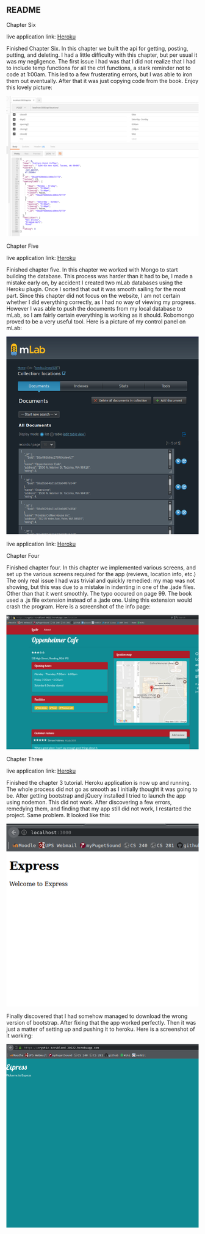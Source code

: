 ## README

Chapter Six

live application link: <a href="https://cryptic-scrubland-30222.herokuapp.com/">Heroku</a>

Finished Chapter Six. In this chapter we built the api for getting, posting, putting, and deleting. I had a little difficulty with this chapter,
but per usual it was my negligence. The first issue I had was that I did not realize that I had to include temp functions for all the ctrl functions,
a stark reminder not to code at 1:00am. This led to a few frusterating errors, but I was able to iron them out eventually. After that it was just
copying code from the book. Enjoy this lovely picture:

![picture](readme_imgs/chap6.png)

Chapter Five

live application link: <a href="https://cryptic-scrubland-30222.herokuapp.com/">Heroku</a>

Finished chapter five. In this chapter we worked with Mongo to start building the database. This process was harder than it had to be, I made a mistake
early on, by accident I created two mLab databases using the Heroku plugin. Once I sorted that out it was smooth sailing for the most part. Since this
chapter did not focus on the website, I am not certain whether I did everything correctly, as I had no way of viewing my progress. However I was able to
push the documents from my local database to mLab, so I am fairly certain everything is working as it should. Robomongo proved to be a very useful tool.
Here is a picture of my control panel on mLab:

![picture](readme_imgs/chap5.png)

live application link: <a href="https://cryptic-scrubland-30222.herokuapp.com/">Heroku</a>

Chapter Four

Finished chapter four. In this chapter we implemented various screens, and set up the various screens required for the app (reviews, location info, etc.)
The only real issue I had was trivial and quickly remedied: my map was not showing, but this was due to a mistake in indenting in one of the .jade files.
Other than that it went smoothly. The typo occured on page 99. The book used a .js file extension instead of a .jade one. Using this extension would crash
the program. Here is a screenshot of the info page:

![picture](readme_imgs/chap4.png)


Chapter Three

live application link: <a href="https://cryptic-scrubland-30222.herokuapp.com/">Heroku</a>

Finished the chapter 3 tutorial. Heroku application is now up and running. The whole process did not go as smooth as I initially thought it was going to be. After getting bootstrap and jQuery installed I tried to launch the app using nodemon. This did not work. After discovering a few errors, remedying them, and finding that my app still did not work, I restarted the project. Same problem. It looked like this:

![picture](readme_imgs/after.png)

Finally discovered that I had somehow managed to download the wrong version of bootstrap. After fixing that the app worked perfectly. Then it was just a matter of setting up and pushing it to heroku. Here is a screenshot of it working:

![picture](readme_imgs/240HW1screenshot.png)
